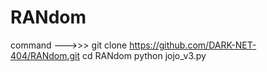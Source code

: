 # RANdom


command --->>>
git clone https://github.com/DARK-NET-404/RANdom.git
cd RANdom
python jojo_v3.py
